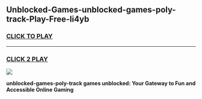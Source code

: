 
## Unblocked-Games-unblocked-games-poly-track-Play-Free-li4yb
<h3>
<a href="https://premium76.site?title=unblocked-games-poly-track&ref=19M">CLICK TO PLAY</a></h3>
<hr>

<h3>
<a href="https://premium76.site?title=unblocked-games-poly-track&ref=19M">CLICK 2 PLAY</a>
  
</h3>

<a href="https://premium76.site?title=unblocked-games-poly-track&ref=19M"><img src="https://clearcache.store/games.png"></a>


**unblocked-games-poly-track games unblocked: Your Gateway to Fun and Accessible Online Gaming**

